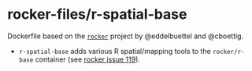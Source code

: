 # rocker-files/r-spatial-base

Dockerfile based on the [`rocker`](https://github.com/rocker-org/rocker) project by @eddelbuettel and @cboettig.

* `r-spatial-base` adds various R spatial/mapping tools to the `rocker/r-base` container (see [rocker issue 119](https://github.com/rocker-org/rocker/issues/119)).
